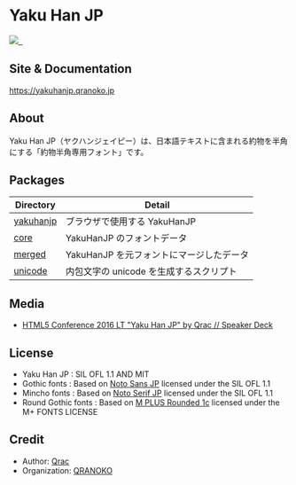# Yaku Han JP

<p>
  <a aria-label="Made by QRANOKO" href="https://qranoko.jp">
    <img src="https://img.shields.io/badge/MADE%20BY%20QRANOKO-212121.svg?style=for-the-badge&labelColor=212121">
  </a>
  <a aria-label="NPM version" href="https://www.npmjs.com/package/yakuhanjp">
    <img alt="" src="https://img.shields.io/npm/v/yakuhanjp.svg?style=for-the-badge&labelColor=212121">
  </a>
  <a aria-label="License" href="https://github.com/qrac/yakuhanjp/blob/master/LICENSE">
    <img alt="" src="https://img.shields.io/npm/l/yakuhanjp.svg?style=for-the-badge&labelColor=212121">
  </a>
</p>

## Site & Documentation

https://yakuhanjp.qranoko.jp

## About

Yaku Han JP（ヤクハンジェイピー）は、日本語テキストに含まれる約物を半角にする「約物半角専用フォント」です。

## Packages

| Directory                                                                   | Detail                                   |
| --------------------------------------------------------------------------- | ---------------------------------------- |
| [yakuhanjp](https://github.com/qrac/yakuhanjp/tree/main/packages/yakuhanjp) | ブラウザで使用する YakuHanJP             |
| [core](https://github.com/qrac/yakuhanjp/tree/main/packages/core)           | YakuHanJP のフォントデータ               |
| [merged](https://github.com/qrac/yakuhanjp/tree/main/packages/merged)       | YakuHanJP を元フォントにマージしたデータ |
| [unicode](https://github.com/qrac/yakuhanjp/tree/main/packages/unicode)     | 内包文字の unicode を生成するスクリプト  |

## Media

- [HTML5 Conference 2016 LT "Yaku Han JP" by Qrac // Speaker Deck](https://speakerdeck.com/qrac/html5-conference-2016-lt-yaku-han-jp-by-qrac)

## License

- Yaku Han JP : SIL OFL 1.1 AND MIT
- Gothic fonts : Based on [Noto Sans JP](https://fonts.google.com/noto/specimen/Noto+Sans+JP) licensed under the SIL OFL 1.1
- Mincho fonts : Based on [Noto Serif JP](https://fonts.google.com/noto/specimen/Noto+Serif+JP) licensed under the SIL OFL 1.1
- Round Gothic fonts : Based on [M PLUS Rounded 1c](https://fonts.google.com/specimen/M+PLUS+Rounded+1c) licensed under the M+ FONTS LICENSE

## Credit

- Author: [Qrac](https://qrac.jp)
- Organization: [QRANOKO](https://qranoko.jp)
